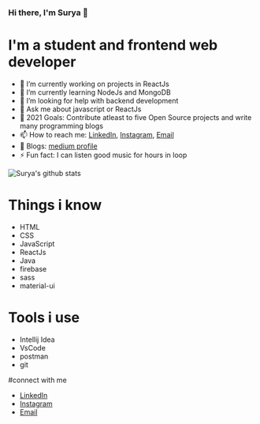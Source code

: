 ### Hi there, I'm Surya 👋

# I'm a student and frontend web developer 

- 🔭 I’m currently working on projects in ReactJs
- 🌱 I’m currently learning NodeJs and MongoDB
- 🤔 I’m looking for help with backend development
- 💬 Ask me about javascript or ReactJs
- 🥅 2021 Goals: Contribute atleast to five Open Source projects and write many programming blogs
- 📫 How to reach me: [LinkedIn](https://www.linkedin.com/in/surya-shakti-8b9528154/), [Instagram](https://www.instagram.com/surya.shakti/), [Email](suryashakti1999@gmail.com)
- 📝 Blogs: [medium profile](https://medium.com/@suryashakti1999)
- ⚡ Fun fact: I can listen good music for hours in loop


![Surya's github stats](https://github-readme-stats.vercel.app/api?username=SuryaShakti)



# Things i know

- HTML
- CSS
- JavaScript
- ReactJs
- Java
- firebase
- sass
- material-ui


# Tools i use

- Intellij Idea
- VsCode
- postman
- git

#connect with me

- [LinkedIn](https://www.linkedin.com/in/surya-shakti-8b9528154/)
- [Instagram](https://www.instagram.com/surya.shakti/)
- [Email](suryashakti1999@gmail.com)
